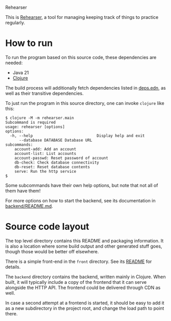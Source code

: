 Rehearser

This is [Rehearser](https://github.com/muep/rehearser/), a tool for
managing keeping track of things to practice regularly.

# How to run

To run the program based on this source code, these dependencies are
needed:

- Java 21
- [Clojure](https://clojure.org/index)

The build process will additionally fetch dependencies listed in
[deps.edn](deps.edn), as well as their transitive dependencies.

To just run the program in this source directory, one can invoke
`clojure` like this:

```
$ clojure -M -m rehearser.main
Subcommand is required
usage: rehearser [options]
options:
  -h, --help                            Display help and exit
      --database DATABASE Database URL
subcommands:
    account-add: Add an account
    account-list: List accounts
    account-passwd: Reset password of account
    db-check: Check database connectivity
    db-reset: Reset database contents
    serve: Run the http service
$
```

Some subcommands have their own help options, but note that not all of
them have them!

For more options on how to start the backend, see its documentation in
[backend/README.md](backend/README.md).

# Source code layout

The top level directory contains this README and packaging
information. It is also a location where some build output and other
generated stuff goes, though those would be better off elsewhere.

There is a simple front-end in the `front` directory. See its
[README](front/README.md) for details.

The `backend` directory contains the backend, written mainly in
Clojure. When built, it will typically include a copy of the frontend
that it can serve alongside the HTTP API. The frontend could be
delivered through CDN as well.

In case a second attempt at a frontend is started, it should be easy
to add it as a new subdirectory in the project root, and change the
load path to point there.
